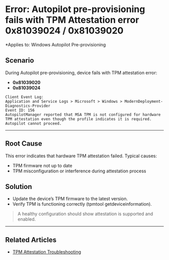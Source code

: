 # Error: Autopilot pre-provisioning fails with TPM Attestation error 0x81039024 / 0x81039020
*Applies to: Windows Autopilot Pre-provisioning

## Scenario
During Autopilot pre-provisioning, device fails with TPM attestation error:
- **0x81039020**
- **0x81039024**

```
Client Event Log:
Application and Service Logs > Microsoft > Windows > ModernDeployment-Diagnostics-Provider
Event ID: 156
AutopilotManager reported that MSA TPM is not configured for hardware TPM attestation even though the profile indicates it is required. Autopilot cannot proceed.
```
---

## Root Cause
This error indicates that hardware TPM attestation failed. Typical causes:
- TPM firmware not up to date
- TPM misconfiguration or interference during attestation process

## Solution
- Update the device’s TPM firmware to the latest version. 
- Verify TPM is functioning correctly (tpmtool getdeviceinformation).
> A healthy configuration should show attestation is supported and enabled.

---

## Related Articles
- [TPM Attestation Troubleshooting](topics\tpm-attestation-troubleshooting.md)
